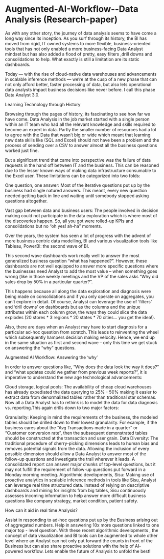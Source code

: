# Augmented-AI-Workflow--Data Analysis (Research-paper)
As with any other story, the journey of data analysis seems to have come a long way since its inception. As you surf through its history, the BI has moved from rigid, IT owned systems to more flexible, business-oriented tools that has not only enabled a more business-facing Data Analyst mindset but has also added a flood of pretty, easy filters ,drill downs and consolidations to help. What exactly is still a limitation are its static dashboards.

Today — with the rise of cloud-native data warehouses and advancements in scalable inference methods — we’re at the cusp of a new phase that can not only afford better, faster processing of data, but also lets operational data analysts impact business decisions like never before. I call this phase Data Analyst 3.0. 

Learning Technology through History

Browsing through the pages of history, its fascinating to see how far we have come. Data Analysis in the job market started with a single person within an IT team who had all the relevant knowledge and skills required to become an expert in data. Partly the smaller number of resources had a lot to agree with the Data that wasn’t big or wide which meant that learning new data skills like (SQL and Excel) should not have been a problem and the process of sending over a CSV to answer almost all the business questions worked just fine.

But a significant trend that came into perspective was the failure of data requests in the hand off between IT and the business. This can be reasoned due to the lesser known ways of making data infrastructure consumable to the Excel user. These limitations can be categorized into two folds:

One question, one answer: Most of the iterative questions put up by the business had single natured answers. This meant, every new question needed getting back in line and waiting until somebody stopped asking questions altogether.

Vast gap between data and business users: The people involved in decision making could not participate in the data exploration which is where most of the discoveries happen. So, all you got were rolled-up KPIs and consolidations but no “oh yes! ah-ha” moments.

Over the years, the system has seen a lot of progress with the advent of more business centric data modelling, BI and various visualization tools like Tableau, PowerBI: the second wave of BI.

This second wave dashboards work really well to answer the most generalized business question “what has happened?”. However, these dashboards are not well equipped to answer more specific questions where the businesses need Analyst to add the most value – when something goes wrong (like in those weekly meetings and the VP of the sales asks “Why did sales drop by 50% in a particular quarter?”.

This happens because all along the data exploration and diagnosis were being made on consolidations and if you only operate on aggregates, you can’t explore in detail. Of course, Analyst can leverage the use of ‘filters’ and ‘drill downs’ on dashboards but as the columns and the unique attributes within each column grow, the ways they could slice the data explodes (20 stores * 3 regions * 20 states * 70 cities… you get the idea!).

Also, there are days when an Analyst may have to start diagnosis for a particular ad-hoc question from scratch. This leads to reinventing the wheel which subsequently hampers decision making velocity. Hence, we end up in the same situation as first and second wave – only this time we get stuck on answering the “why” questions.

Augmented AI Workflow: Answering the ‘why’

In order to answer questions like, “Why does the data look the way it does?” and “what updates could we gather from previous week reports?”, it is imperative to understand the new age technological advancements:

Cloud storage, logical pools: The availability of cheap cloud warehouses has already expediated the data querying to 25% - 50% making it easier to extract data from denormalized tables rather than traditional star schemas. Now all a Data Analyst has to rethink is to model the data for data diagnosis vs. reporting.This again drills down to two major factors:

Granularity: Keeping in mind the requirements of the business, the modeled tables should be drilled down to their lowest granularity. For example, if the business cares about the “Avg Transactions made in a quarter” or “Customer conversion rate”, then the subsequent demonstrated tables should be constructed at the transaction and user grain.
Data Diversity: The traditional procedure of cherry-picking dimensions leads to human bias and removes potential signals from the data. Allowing the inclusion of every possible dimension should allow a Data Analyst to answer most of the follow-up questions and investigate the trail wherever it leads. A consolidated report can answer major chunks of top-level questions, but it may not fulfill the requirement of follow-up questions put forward in a Monday morning meeting.
Algorithmic developments, Sisu: Making use of proactive analytics in scalable inference methods in tools like Sisu, Analyst can leverage real time structured data. Instead of relying on descriptive dashboards and mining for insights from big tables, Sisu continuously assesses incoming information to help answer more difficult business questions like company strategy, market condition, patient safety.










How can it aid in real time Analysis?

Assist in responding to ad-hoc questions put up by the Business arising out of aggregated numbers.
Help in answering 10x more questions linked to one major top - level question.
With these recent algorithmic developments , the concept of data visualization and BI tools can be augmented to whole other level where an Analyst can not only put forward the counts in front of the Business but can also share proactive solutions with the help of AI- powered workflow. Lets enable the future of Analysis to unfold the best!

